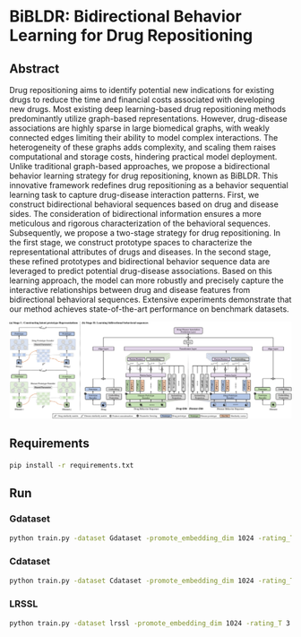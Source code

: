 # BiBLDR: Bidirectional Behavior Learning for  Drug Repositioning
## Abstract
Drug repositioning aims to identify potential new indications for existing drugs to reduce the time and financial costs associated with developing new drugs. Most existing deep learning-based drug repositioning methods predominantly utilize graph-based representations. However, drug-disease associations are highly sparse in large biomedical graphs, with weakly connected edges limiting their ability to model complex interactions. The heterogeneity of these graphs adds complexity, and scaling them raises computational and storage costs, hindering practical model deployment. Unlike traditional graph-based approaches, we propose a bidirectional behavior learning strategy for drug repositioning, known as BiBLDR. This innovative framework redefines drug repositioning as a behavior sequential learning task to capture drug-disease interaction patterns. First, we construct bidirectional behavioral sequences based on drug and disease sides. The consideration of bidirectional information ensures a more meticulous and rigorous characterization of the behavioral sequences. Subsequently, we propose a two-stage strategy for drug repositioning. In the first stage, we construct prototype spaces to characterize the representational attributes of drugs and diseases. In the second stage, these refined prototypes and bidirectional behavior sequence data are leveraged to predict potential drug-disease associations. Based on this learning approach, the model can more robustly and precisely capture the interactive relationships between drug and disease features from bidirectional behavioral sequences. Extensive experiments demonstrate that our method achieves state-of-the-art performance on benchmark datasets.

![The proposed BiBLDR framework. (a) Utilize similarity data to construct prototype spaces for drugs and diseases separately. (b) Utilize prototypes and bidirectional behavioral sequence information to predict drug-disease associations.](main.png)
## Requirements
```bash
pip install -r requirements.txt
```
## Run
### Gdataset
```bash
python train.py -dataset Gdataset -promote_embedding_dim 1024 -rating_T 2
```
### Cdataset
```bash
python train.py -dataset Cdataset -promote_embedding_dim 1024 -rating_T 2
```
### LRSSL
```bash
python train.py -dataset lrssl -promote_embedding_dim 1024 -rating_T 3
```
